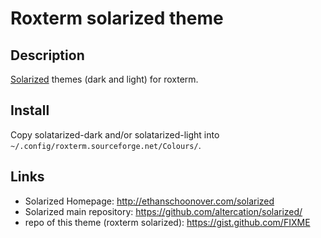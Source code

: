 Roxterm solarized theme
==========================

Description
-------------

[Solarized] themes (dark and light) for roxterm.

[Solarized]: http://ethanschoonover.com/solarized

Install
---------

Copy solatarized-dark and/or solatarized-light into 
`~/.config/roxterm.sourceforge.net/Colours/`.

Links
-------

- Solarized Homepage: http://ethanschoonover.com/solarized
- Solarized main repository: https://github.com/altercation/solarized/
- repo of this theme (roxterm solarized): https://gist.github.com/FIXME
